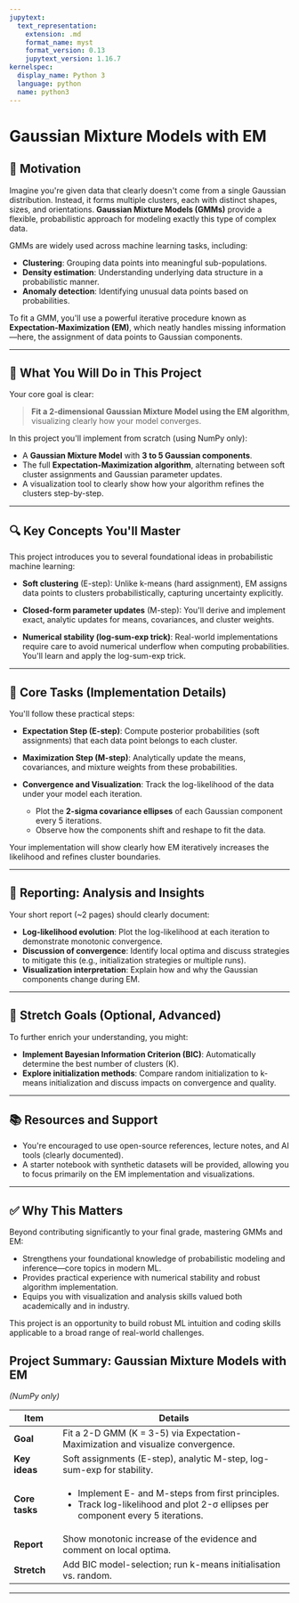 ```yaml
---
jupytext:
  text_representation:
    extension: .md
    format_name: myst
    format_version: 0.13
    jupytext_version: 1.16.7
kernelspec:
  display_name: Python 3
  language: python
  name: python3
---
```

# Gaussian Mixture Models with EM

## 🌟 Motivation

Imagine you're given data that clearly doesn't come from a single Gaussian distribution. Instead, it forms multiple clusters, each with distinct shapes, sizes, and orientations. **Gaussian Mixture Models (GMMs)** provide a flexible, probabilistic approach for modeling exactly this type of complex data.

GMMs are widely used across machine learning tasks, including:

* **Clustering**: Grouping data points into meaningful sub-populations.
* **Density estimation**: Understanding underlying data structure in a probabilistic manner.
* **Anomaly detection**: Identifying unusual data points based on probabilities.

To fit a GMM, you'll use a powerful iterative procedure known as **Expectation-Maximization (EM)**, which neatly handles missing information—here, the assignment of data points to Gaussian components.

---

## 📌 What You Will Do in This Project

Your core goal is clear:

> **Fit a 2-dimensional Gaussian Mixture Model using the EM algorithm**, visualizing clearly how your model converges.

In this project you'll implement from scratch (using NumPy only):

* A **Gaussian Mixture Model** with **3 to 5 Gaussian components**.
* The full **Expectation-Maximization algorithm**, alternating between soft cluster assignments and Gaussian parameter updates.
* A visualization tool to clearly show how your algorithm refines the clusters step-by-step.

---

## 🔍 Key Concepts You'll Master

This project introduces you to several foundational ideas in probabilistic machine learning:

* **Soft clustering** (E-step):
  Unlike k-means (hard assignment), EM assigns data points to clusters probabilistically, capturing uncertainty explicitly.

* **Closed-form parameter updates** (M-step):
  You'll derive and implement exact, analytic updates for means, covariances, and cluster weights.

* **Numerical stability (log-sum-exp trick)**:
  Real-world implementations require care to avoid numerical underflow when computing probabilities. You'll learn and apply the log-sum-exp trick.

---

## 🚧 Core Tasks (Implementation Details)

You'll follow these practical steps:

* **Expectation Step (E-step)**: Compute posterior probabilities (soft assignments) that each data point belongs to each cluster.
* **Maximization Step (M-step)**: Analytically update the means, covariances, and mixture weights from these probabilities.
* **Convergence and Visualization**: Track the log-likelihood of the data under your model each iteration.

  * Plot the **2-sigma covariance ellipses** of each Gaussian component every 5 iterations.
  * Observe how the components shift and reshape to fit the data.

Your implementation will show clearly how EM iteratively increases the likelihood and refines cluster boundaries.

---

## 📝 Reporting: Analysis and Insights

Your short report (\~2 pages) should clearly document:

* **Log-likelihood evolution**: Plot the log-likelihood at each iteration to demonstrate monotonic convergence.
* **Discussion of convergence**: Identify local optima and discuss strategies to mitigate this (e.g., initialization strategies or multiple runs).
* **Visualization interpretation**: Explain how and why the Gaussian components change during EM.

---

## 🚀 Stretch Goals (Optional, Advanced)

To further enrich your understanding, you might:

* **Implement Bayesian Information Criterion (BIC)**: Automatically determine the best number of clusters (K).
* **Explore initialization methods**: Compare random initialization to k-means initialization and discuss impacts on convergence and quality.

---

## 📚 Resources and Support

* You're encouraged to use open-source references, lecture notes, and AI tools (clearly documented).
* A starter notebook with synthetic datasets will be provided, allowing you to focus primarily on the EM implementation and visualizations.

---

## ✅ Why This Matters

Beyond contributing significantly to your final grade, mastering GMMs and EM:

* Strengthens your foundational knowledge of probabilistic modeling and inference—core topics in modern ML.
* Provides practical experience with numerical stability and robust algorithm implementation.
* Equips you with visualization and analysis skills valued both academically and in industry.

This project is an opportunity to build robust ML intuition and coding skills applicable to a broad range of real-world challenges.

## Project Summary: Gaussian Mixture Models with EM

*(NumPy only)*

| Item           | Details                                                                                                                                                |
| -------------- | ------------------------------------------------------------------------------------------------------------------------------------------------------ |
| **Goal**       | Fit a 2-D GMM (K = 3-5) via Expectation-Maximization and visualize convergence.                                                                        |
| **Key ideas**  | Soft assignments (E-step), analytic M-step, log-sum-exp for stability.                                                                                 |
| **Core tasks** | <ul><li>Implement E- and M-steps from first principles.</li><li>Track log-likelihood and plot 2-σ ellipses per component every 5 iterations.</li></ul> |
| **Report**     | Show monotonic increase of the evidence and comment on local optima.                                                                                   |
| **Stretch**    | Add BIC model-selection; run k-means initialisation vs. random.                                                                                        |

---
